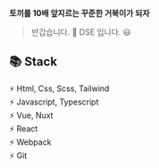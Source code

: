 **토끼를 10배 앞지르는 꾸준한 거북이가 되자** 
> 반갑습니다. 👋 DSE 입니다. 😃

**📚 Stack**  
------------------
⚡ Html, Css, Scss, Tailwind    
⚡ Javascript, Typescript  
⚡ Vue, Nuxt  
⚡ React  
⚡ Webpack  
⚡ Git  
